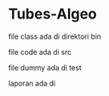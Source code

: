 # Tubes-Algeo

file class ada di direktori bin


file code ada di src

file dummy ada di test

laporan ada di 
